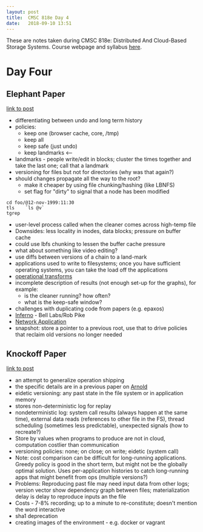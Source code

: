 ```yaml
---
layout: post
title:  CMSC 818e Day 4
date:   2018-09-10 13:51
---
```


These are notes taken during CMSC 818e: Distributed And Cloud-Based Storage Systems. Course webpage and syllabus [here](http://triffid.cs.umd.edu/818/).

# Day Four

## Elephant Paper

[link to post](https://rebeccabilbro.github.io/elephant-file-system/)

 - differentiating between undo and long term history
 - policies:
    - keep one (browser cache, core, /tmp)
    - keep all
    - keep safe (just undo)
    - keep landmarks <--
 - landmarks - people write/edit in blocks; cluster the times together and take the last one; call that a landmark
 - versioning for files but not for directories (why was that again?)
 - should changes propagate all the way to the root?
    - make it cheaper by using file chunking/hashing (like LBNFS)
    - set flag for "dirty" to signal that a node has been modified

```
cd foo/@12-nov-1999:11:30
tls    `ls @v`
tgrep
```

 - user-level process called when the cleaner comes across high-temp file
 - Downsides: less locality in inodes, data blocks; pressure on buffer cache
 - could use lbfs chunking to lessen the buffer cache pressure
 - what about something like video editing?
 - use diffs between versions of a chain to a land-mark
 - applications used to write to filesystems; once you have sufficient operating systems, you can take the load off the applications
 - [operational transforms](https://en.wikipedia.org/wiki/Operational_transformation)
 - incomplete description of results (not enough set-up for the graphs), for example:
    - is the cleaner running? how often?
    - what is the keep-safe window?
 - challenges with duplicating code from papers (e.g. epaxos)
 - [Inferno](https://en.wikipedia.org/wiki/Inferno_(operating_system)) -  Bell Labs/Rob Pike
 - [Network Application](https://en.wikipedia.org/wiki/NetApp)
 - snapshot: store a pointer to a previous root, use that to drive policies that reclaim old versions no longer needed


## Knockoff Paper

[link to post](https://rebeccabilbro.github.io/knockoff/)

 - an attempt to generalize operation shipping
 - the specific details are in a previous paper on [Arnold](http://web.eecs.umich.edu/~ddevec/papers/devecsery14.pdf)
 - eidetic versioning: any past state in the file system or in application memory
 - stores non-deterministic log for replay
 - nondeterministic log: system call results (always happen at the same time), external data reads (references to other file in the FS), thread scheduling (sometimes less predictable), unexpected signals (how to recreate?)
 - Store by values when programs to produce are not in cloud, computation costlier than communication
 - versioning policies: none; on close; on write; eidetic (system call)
 - Note: cost comparison can be difficult for long-running applications. Greedy policy is good in the short term, but might not be the globally optimal solution. Uses per-application histories to catch long-running apps that might benefit from ops (multiple versions?)
 - Problems: Reproducing past file may need input data from other logs; version vector show dependency graph between files; materialization delay is delay to reproduce inputs an the file
 - Costs - 7-8% recording; up to a minute to re-constitute; doesn't mention the word interactive
 - sha1 deprecation
 - creating images of the environment - e.g. docker or vagrant
